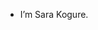 - I’m Sara Kogure.


<!---
sarakogure/sarakogure is a ✨ special ✨ repository because its `README.md` (this file) appears on your GitHub profile.
You can click the Preview link to take a look at your changes.
--->
